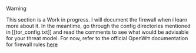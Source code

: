 >[!WARNING]
>This section is a Work in progress. I will document the firewall when i learn more about it. In the meantime, go through the config directories mentioned in [[tor_config.txt]] and read the comments to see what would be advisable for your threat model.
>For now, refer to the official OpenWrt documentation for firewall rules [here](https://openwrt.org/docs/guide-user/firewall/firewall_configuration)

